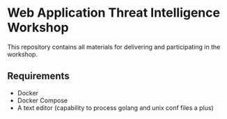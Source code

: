 # Web Application Threat Intelligence Workshop

This repository contains all materials for delivering and participating in the workshop.

## Requirements

* Docker
* Docker Compose
* A text editor (capability to process golang and unix conf files a plus)
